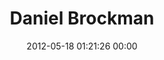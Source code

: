 ---
title: "Daniel Brockman"
date: 2012-05-18 01:21:26 00:00
permalink: /dbrock
twitter: "dbrock"
likes: [109,111,84,103,266,69,358,92,703,1044,1109,1613,1670]
id: 156
gravatar: "http://www.gravatar.com/avatar/e7ae6cbe101e61507a2b64eb86c83100"
---